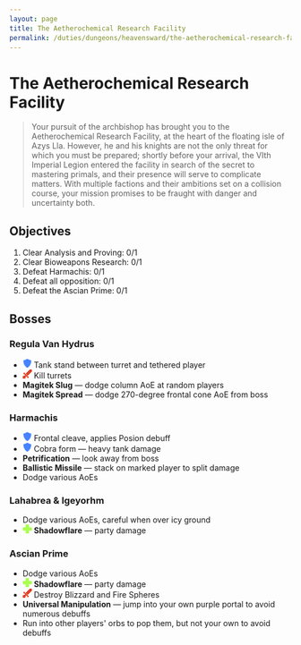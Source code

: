 ```yaml
---
layout: page
title: The Aetherochemical Research Facility
permalink: /duties/dungeons/heavensward/the-aetherochemical-research-facility
---
```


# The Aetherochemical Research Facility

> Your pursuit of the archbishop has brought you to the Aetherochemical Research Facility, at the heart of the floating isle of Azys Lla. However, he and his knights are not the only threat for which you must be prepared; shortly before your arrival, the VIth Imperial Legion entered the facility in search of the secret to mastering primals, and their presence will serve to complicate matters. With multiple factions and their ambitions set on a collision course, your mission promises to be fraught with danger and uncertainty both.

## Objectives

1. Clear Analysis and Proving: 0/1
2. Clear Bioweapons Research: 0/1
3. Defeat Harmachis: 0/1
4. Defeat all opposition: 0/1
5. Defeat the Ascian Prime: 0/1

## Bosses

### Regula Van Hydrus

- ![](/assets/icons/role-tank.png) Tank stand between turret and tethered player
- ![](/assets/icons/role-dps.png) Kill turrets
- **Magitek Slug** — dodge column AoE at random players
- **Magitek Spread** — dodge 270-degree frontal cone AoE from boss

### Harmachis

- ![](/assets/icons/role-tank.png) Frontal cleave, applies Posion debuff
- ![](/assets/icons/role-tank.png) Cobra form — heavy tank damage
- **Petrification** — look away from boss
- **Ballistic Missile** — stack on marked player to split damage
- Dodge various AoEs

### Lahabrea & Igeyorhm

- Dodge various AoEs, careful when over icy ground
- ![](/assets/icons/role-healer.png) **Shadowflare** — party damage

### Ascian Prime

- Dodge various AoEs
- ![](/assets/icons/role-healer.png) **Shadowflare** — party damage
- ![](/assets/icons/role-dps.png) Destroy Blizzard and Fire Spheres
- **Universal Manipulation** — jump into your own purple portal to avoid numerous debuffs
- Run into other players' orbs to pop them, but not your own to avoid debuffs

